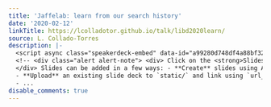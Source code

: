 ```yaml
---
title: 'Jaffelab: learn from our search history'
date: '2020-02-12'
linkTitle: https://lcolladotor.github.io/talk/libd2020learn/
source: L. Collado-Torres
description: |-
  <script async class="speakerdeck-embed" data-id="a99280d748df4a88bf328e1bcaa8e95b" data-ratio="1.29456384323641" src="//speakerdeck.com/assets/embed.js"></script>
  <!-- <div class="alert alert-note"> <div> Click on the <strong>Slides</strong> button above to view the built-in slides feature. </div>
  </div> Slides can be added in a few ways: - **Create** slides using Academic's *Slides* feature and link using `url_slides` parameter in the front matter of the talk file
  - **Upload** an existing slide deck to `static/` and link using `url_slides` parameter in the front matter of the talk file
  - ...
disable_comments: true
---
```

<script async class="speakerdeck-embed" data-id="a99280d748df4a88bf328e1bcaa8e95b" data-ratio="1.29456384323641" src="//speakerdeck.com/assets/embed.js"></script>
<!-- <div class="alert alert-note"> <div> Click on the <strong>Slides</strong> button above to view the built-in slides feature. </div>
</div> Slides can be added in a few ways: - **Create** slides using Academic's *Slides* feature and link using `url_slides` parameter in the front matter of the talk file
- **Upload** an existing slide deck to `static/` and link using `url_slides` parameter in the front matter of the talk file
- ...